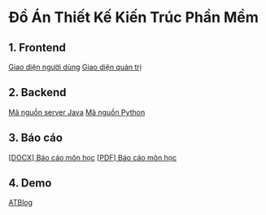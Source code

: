 # Đồ Án Thiết Kế Kiến Trúc Phần Mềm

## 1. Frontend
[Giao diện người dùng](https://github.com/CallMeIAmTDF/Fe_Blog_User)
[Giao diện quản trị](https://github.com/CallMeIAmTDF/Fe_Blog_Admin)

## 2. Backend
[Mã nguồn server Java](https://github.com/HoangTuanAnh03/ms-blogs)
[Mã nguồn Python](https://github.com/CallMeIAmTDF/TKKT_PYTHON)

## 3. Báo cáo
[[DOCX] Báo cáo môn học](https://github.com/CallMeIAmTDF/Thiet_Ke_Kien_Truc_Phan_Mem/blob/main/%5BB%C3%A1o%20c%C3%A1o%5D%20Thi%E1%BA%BFt%20k%E1%BA%BF%20ki%E1%BA%BFn%20tr%C3%BAc%20ph%E1%BA%A7n%20m%E1%BB%81m.docx)
[[PDF] Báo cáo môn học](https://github.com/CallMeIAmTDF/Thiet_Ke_Kien_Truc_Phan_Mem/blob/main/%5BB%C3%A1o%20c%C3%A1o%5D%20Thi%E1%BA%BFt%20k%E1%BA%BF%20ki%E1%BA%BFn%20tr%C3%BAc%20ph%E1%BA%A7n%20m%E1%BB%81m.pdf)

## 4. Demo
[ATBlog](http://18.138.250.56:3000)
